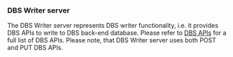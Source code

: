 ### DBS Writer server
The DBS Writer server represents DBS writer functionality, i.e.
it provides DBS APIs to write to DBS back-end database. Please
refer to [DBS APIs](apis.md) for a full list of DBS APIs.
Please note, that DBS Writer server uses both POST and PUT DBS APIs.
